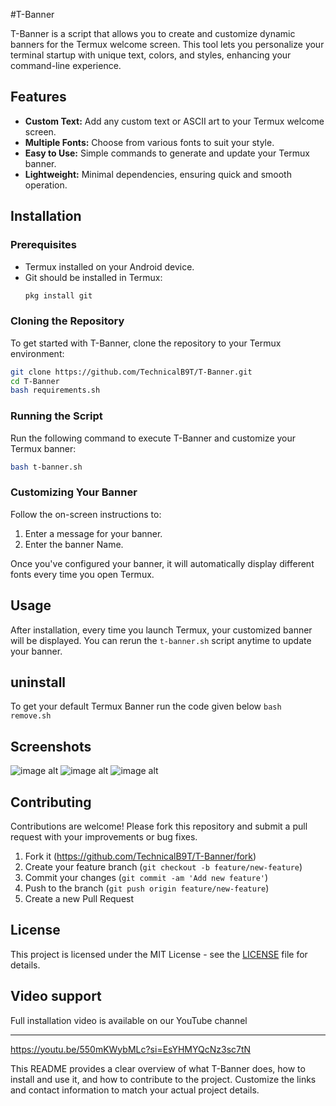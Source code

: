 #T-Banner

T-Banner is a script that allows you to create and customize dynamic banners for the Termux welcome screen. This tool lets you personalize your terminal startup with unique text, colors, and styles, enhancing your command-line experience.

## Features

- **Custom Text:** Add any custom text or ASCII art to your Termux welcome screen.
- **Multiple Fonts:** Choose from various fonts to suit your style.
- **Easy to Use:** Simple commands to generate and update your Termux banner.
- **Lightweight:** Minimal dependencies, ensuring quick and smooth operation.

## Installation

### Prerequisites

- Termux installed on your Android device.
- Git should be installed in Termux:
  ```bash
  pkg install git
  ```

### Cloning the Repository

To get started with T-Banner, clone the repository to your Termux environment:

```bash
git clone https://github.com/TechnicalB9T/T-Banner.git
cd T-Banner
bash requirements.sh

```

### Running the Script

Run the following command to execute T-Banner and customize your Termux banner:

```bash
bash t-banner.sh
```

### Customizing Your Banner

Follow the on-screen instructions to:

1. Enter a message for your banner.
2. Enter the banner Name.

Once you've configured your banner, it will automatically display different fonts every time you open Termux.

## Usage

After installation, every time you launch Termux, your customized banner will be displayed. You can rerun the `t-banner.sh` script anytime to update your banner.

## uninstall
To get your default Termux Banner run the code given below
`bash remove.sh` 

## Screenshots
![image alt](https://github.com/TechnicalB9T/T-Banner/blob/077d5d40bff94cba0813d264973ba7f717175e0b/Screenshot_20240826-142329.png)
![image alt](https://github.com/TechnicalB9T/T-Banner/blob/077d5d40bff94cba0813d264973ba7f717175e0b/Screenshot_20240826-142823.png)
![image alt](https://github.com/TechnicalB9T/T-Banner/blob/077d5d40bff94cba0813d264973ba7f717175e0b/Screenshot_20240826-142833.png)


## Contributing

Contributions are welcome! Please fork this repository and submit a pull request with your improvements or bug fixes.

1. Fork it (https://github.com/TechnicalB9T/T-Banner/fork)
2. Create your feature branch (`git checkout -b feature/new-feature`)
3. Commit your changes (`git commit -am 'Add new feature'`)
4. Push to the branch (`git push origin feature/new-feature`)
5. Create a new Pull Request

## License

This project is licensed under the MIT License - see the [LICENSE](LICENSE) file for details.

## Video support 

Full installation video is available on our YouTube channel 

---
https://youtu.be/550mKWybMLc?si=EsYHMYQcNz3sc7tN

This README provides a clear overview of what T-Banner does, how to install and use it, and how to contribute to the project. Customize the links and contact information to match your actual project details.
